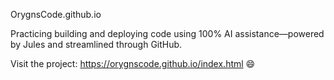 OrygnsCode.github.io

Practicing building and deploying code using 100% AI assistance—powered by Jules and streamlined through GitHub.

Visit the project: https://orygnscode.github.io/index.html 😄
